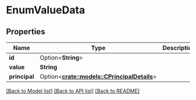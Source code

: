 # EnumValueData

## Properties

Name | Type | Description | Notes
------------ | ------------- | ------------- | -------------
**id** | Option<**String**> |  | [optional]
**value** | **String** |  | 
**principal** | Option<[**crate::models::CPrincipalDetails**](CPrincipalDetails.md)> |  | [optional]

[[Back to Model list]](../README.md#documentation-for-models) [[Back to API list]](../README.md#documentation-for-api-endpoints) [[Back to README]](../README.md)


